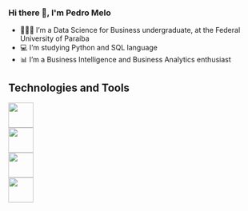 ### Hi there 👋, I'm Pedro Melo

- 👨🏽‍🎓 I’m a Data Science for Business undergraduate, at the Federal University of Paraíba
- 💻 I’m studying Python and SQL language
- 📊 I’m a Business Intelligence and Business Analytics enthusiast 

## Technologies and Tools

<img loading = "lazy" src ="https://cdn.jsdelivr.net/gh/devicons/devicon/icons/github/github-original.svg" width = "50" height = "50"/> <br>
<img loading = "lazy" src="https://cdn.jsdelivr.net/gh/devicons/devicon/icons/git/git-original.svg" width = "50" height = "50"/> <br>
<img loading = "lazy" src="https://cdn.jsdelivr.net/gh/devicons/devicon/icons/apple/apple-original.svg" width = "50" height = "50"/> <br>
<img loading = "lazy" src="https://cdn.jsdelivr.net/gh/devicons/devicon/icons/python/python-original.svg" width = "50" height = "50"/> <br>

